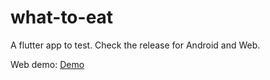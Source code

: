 # what-to-eat

A flutter app to test. Check the release for Android and Web.

Web demo: [Demo](http://randomfood.tk/)





